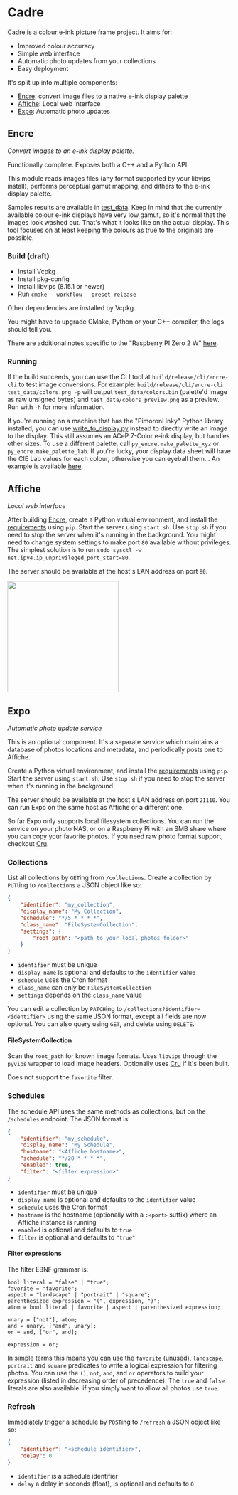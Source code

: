 # Cadre

Cadre is a colour e-ink picture frame project. It aims for:
- Improved colour accuracy
- Simple web interface
- Automatic photo updates from your collections
- Easy deployment

It's split up into multiple components:
- [Encre](#encre): convert image files to a native e-ink display palette
- [Affiche](#affiche): Local web interface
- [Expo](#expo): Automatic photo updates

## Encre

*Convert images to an e-ink display palette.*

Functionally complete. Exposes both a C++ and a Python API.

This module reads images files (any format supported by your libvips install),
performs perceptual gamut mapping, and dithers to the e-ink display palette.

Samples results are available in [test_data](encre/test_data). Keep in mind that
the currently available colour e-ink displays have very low gamut, so it's
normal that the images look washed out. That's what it looks like on the
actual display. This tool focuses on at least keeping the colours as true
to the originals are possible.

### Build (draft)

- Install Vcpkg
- Install pkg-config
- Install libvips (8.15.1 or newer)
- Run `cmake --workflow --preset release`

Other dependencies are installed by Vcpkg.

You might have to upgrade CMake, Python or your C++ compiler, the logs should tell you.

There are additional notes specific to the "Raspberry PI Zero 2 W" [here](encre/rpi_build_notes.txt).

### Running

If the build succeeds, you can use the CLI tool at `build/release/cli/encre-cli` to
test image conversions. For example: `build/release/cli/encre-cli test_data/colors.png -p`
will output `test_data/colors.bin` (palette'd image as raw unsigned bytes) and
`test_data/colors_preview.png` as a preview. Run with `-h` for more information.

If you're running on a machine that has the "Pimoroni Inky" Python library installed, you
can use [write_to_display.py](encre/misc/write_to_display.py) instead to directly write an image
to the display. This still assumes an ACeP 7-Color e-ink display, but handles other sizes.
To use a different palette, call `py_encre.make_palette_xyz` or `py_encre.make_palette_lab`.
If you're lucky, your display data sheet will have the CIE Lab values for each colour,
otherwise you can eyeball them... An example is available [here](encre/misc/rgb_palette_example.py).

## Affiche

*Local web interface*

After building [Encre](#encre), create a Python virtual environment, and install the
[requirements](affiche/requirements.txt) using `pip`. Start the server using
`start.sh`. Use `stop.sh` if you need to stop the server when it's running in the background.
You might need to change system settings to make port `80` available without privileges.
The simplest solution is to run `sudo sysctl -w net.ipv4.ip_unprivileged_port_start=80`.

The server should be available at the host's LAN address on port `80`.

[<img src="images/affiche_screenshot.jpeg" width="250"/>](images/affiche_screenshot.jpeg)

##  Expo

*Automatic photo update service*

This is an optional component. It's a separate service which maintains a database of photos locations and metadata,
and periodically posts one to Affiche.

Create a Python virtual environment, and install the [requirements](expo/requirements.txt) using `pip`.
Start the server using `start.sh`. Use `stop.sh` if you need to stop the server when it's running in the background.

The server should be available at the host's LAN address on port `21110`.
You can run Expo on the same host as Affiche or a different one.

So far Expo only supports local filesystem collections. You can run the service on your photo NAS,
or on a Raspberry Pi with an SMB share where you can copy your favorite photos.
If you need raw photo format support, checkout [Cru](expo/cru).

### Collections

List all collections by `GET`ing from `/collections`.
Create a collection by `PUT`ting to `/collections` a JSON object like so:
```json
{
    "identifier": "my_collection",
    "display_name": "My Collection",
    "schedule": "*/5 * * * *",
    "class_name": "FileSystemCollection",
    "settings": {
        "root_path": "<path to your local photos folder>"
    }
}
```
- `identifier` must be unique
- `display_name` is optional and defaults to the `identifier` value
- `schedule` uses the Cron format
- `class_name` can only be `FileSystemCollection`
- `settings` depends on the `class_name` value

You can edit a collection by `PATCH`ing to `/collections?identifier=<identifier>` using the same JSON format,
except all fields are now optional. You can also query using `GET`, and delete using `DELETE`.

#### FileSystemCollection

Scan the `root_path` for known image formats. Uses `libvips` through the `pyvips` wrapper to load image headers.
Optionally uses [Cru](expo/cru) if it's been built.

Does not support the `favorite` filter.

### Schedules

The schedule API uses the same methods as collections, but on the `/schedules` endpoint.
The JSON format is:
```json
{
    "identifier": "my_schedule",
    "display_name": "My Schedule",
    "hostname": "<Affiche hostname>",
    "schedule": "*/20 * * * *",
    "enabled": true,
    "filter": "<filter expression>"
}
```
- `identifier` must be unique
- `display_name` is optional and defaults to the `identifier` value
- `schedule` uses the Cron format
- `hostname` is the hostname (optionally with a `:<port>` suffix) where an Affiche instance is running
- `enabled` is optional and defaults to `true`
- `filter` is optional and defaults to `"true"`

#### Filter expressions

The filter EBNF grammar is:
```ebnf
bool literal = "false" | "true";
favorite = "favorite";
aspect = "landscape" | "portrait" | "square";
parenthesized expression = "(", expression, ")";
atom = bool literal | favorite | aspect | parenthesized expression;

unary = ["not"], atom;
and = unary, ["and", unary];
or = and, ["or", and];

expression = or;
```

In simple terms this means you can use the `favorite` (unused), `landscape`, `portrait` and `square`
predicates to write a logical expression for filtering photos. You can use the `()`, `not`, `and`, and `or`
operators to build your expression (listed in decreasing order of precedence). The `true` and `false`
literals are also available: if you simply want to allow all photos use `true`.

### Refresh

Immediately trigger a schedule by `POST`ing to `/refresh` a JSON object like so:
```json
{
    "identifier": "<schedule identifier>",
    "delay": 0
}
```
- `identifier` is a schedule identifier
- `delay` a delay in seconds (float), is optional and defaults to `0`
